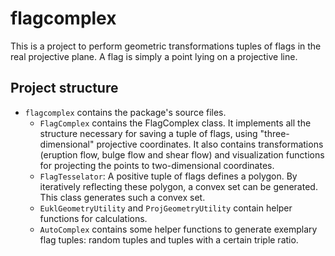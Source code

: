 # flagcomplex

This is a project to perform geometric transformations tuples of flags in the real projective plane. A flag is simply a point lying on a projective line.

## Project structure
* `flagcomplex` contains the package's source files. 
  * `FlagComplex` contains the FlagComplex class. It implements all the structure necessary for saving a tuple of flags, using "three-dimensional" projective coordinates. It also contains transformations (eruption flow, bulge flow and shear flow) and visualization functions for projecting the points to two-dimensional coordinates.
  * `FlagTesselator`: A positive tuple of flags defines a polygon. By iteratively reflecting these polygon, a convex set can be generated. This class generates such a convex set.
  * `EuklGeometryUtility` and `ProjGeometryUtility` contain helper functions for calculations.
  * `AutoComplex` contains some helper functions to generate exemplary flag tuples: random tuples and tuples with a certain triple ratio.
